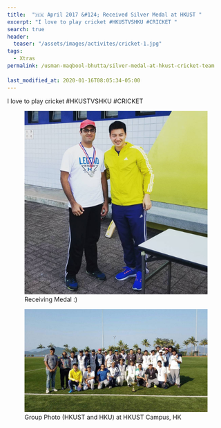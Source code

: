 ```yaml
---
title:  "🇭🇰 April 2017 &#124; Received Silver Medal at HKUST "
excerpt: "I love to play cricket #HKUSTVSHKU #CRICKET "
search: true
header:
  teaser: "/assets/images/activites/cricket-1.jpg"
tags: 
  - Xtras
permalink: /usman-maqbool-bhutta/silver-medal-at-hkust-cricket-team

last_modified_at: 2020-01-16T08:05:34-05:00
---
```

I love to play cricket 
#HKUSTVSHKU #CRICKET 
<figure>
    <a href="/assets/images/activites/cricket-1.jpg"><img src="/assets/images/activites/cricket-1.jpg"></a>
    <figcaption>Receiving Medal :)</figcaption>
</figure>

<figure>
    <a href="/assets/images/activites/cricket-2.jpg"><img src="/assets/images/activites/cricket-2.jpg"></a>
    <figcaption>Group Photo (HKUST and HKU) at HKUST Campus, HK</figcaption>
</figure>